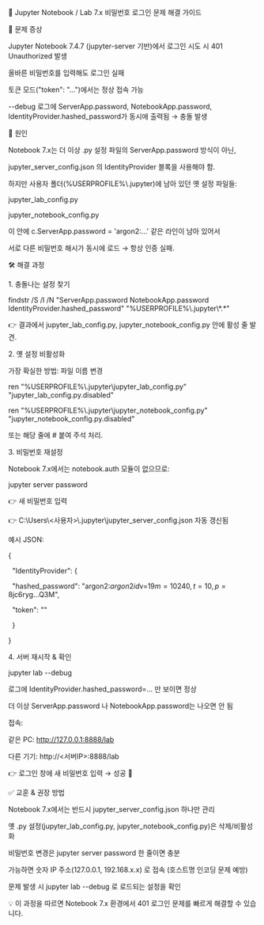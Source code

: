 🐍 Jupyter Notebook / Lab 7.x 비밀번호 로그인 문제 해결 가이드

📌 문제 증상



Jupyter Notebook 7.4.7 (jupyter-server 기반)에서 로그인 시도 시 401 Unauthorized 발생



올바른 비밀번호를 입력해도 로그인 실패



토큰 모드("token": "...")에서는 정상 접속 가능



--debug 로그에 ServerApp.password, NotebookApp.password, IdentityProvider.hashed\_password가 동시에 출력됨 → 충돌 발생



🔎 원인



Notebook 7.x는 더 이상 .py 설정 파일의 ServerApp.password 방식이 아닌,

jupyter\_server\_config.json 의 IdentityProvider 블록을 사용해야 함.



하지만 사용자 폴더(%USERPROFILE%\\.jupyter)에 남아 있던 옛 설정 파일들:



jupyter\_lab\_config.py



jupyter\_notebook\_config.py

이 안에 c.ServerApp.password = 'argon2:...' 같은 라인이 남아 있어서

서로 다른 비밀번호 해시가 동시에 로드 → 항상 인증 실패.



🛠 해결 과정

1\. 충돌나는 설정 찾기

findstr /S /I /N "ServerApp.password NotebookApp.password IdentityProvider.hashed\_password" "%USERPROFILE%\\.jupyter\\\*.\*"





👉 결과에서 jupyter\_lab\_config.py, jupyter\_notebook\_config.py 안에 활성 줄 발견.



2\. 옛 설정 비활성화



가장 확실한 방법: 파일 이름 변경



ren "%USERPROFILE%\\.jupyter\\jupyter\_lab\_config.py" "jupyter\_lab\_config.py.disabled"

ren "%USERPROFILE%\\.jupyter\\jupyter\_notebook\_config.py" "jupyter\_notebook\_config.py.disabled"





또는 해당 줄에 # 붙여 주석 처리.



3\. 비밀번호 재설정



Notebook 7.x에서는 notebook.auth 모듈이 없으므로:



jupyter server password





👉 새 비밀번호 입력

👉 C:\\Users\\<사용자>\\.jupyter\\jupyter\_server\_config.json 자동 갱신됨



예시 JSON:



{

&nbsp; "IdentityProvider": {

&nbsp;   "hashed\_password": "argon2:$argon2id$v=19$m=10240,t=10,p=8$jc6ryg...Q3M",

&nbsp;   "token": ""

&nbsp; }

}



4\. 서버 재시작 \& 확인

jupyter lab --debug





로그에 IdentityProvider.hashed\_password=... 만 보이면 정상



더 이상 ServerApp.password 나 NotebookApp.password는 나오면 안 됨



접속:



같은 PC: http://127.0.0.1:8888/lab



다른 기기: http://<서버IP>:8888/lab



👉 로그인 창에 새 비밀번호 입력 → 성공 🎉



✅ 교훈 \& 권장 방법



Notebook 7.x에서는 반드시 jupyter\_server\_config.json 하나만 관리



옛 .py 설정(jupyter\_lab\_config.py, jupyter\_notebook\_config.py)은 삭제/비활성화



비밀번호 변경은 jupyter server password 한 줄이면 충분



가능하면 숫자 IP 주소(127.0.0.1, 192.168.x.x) 로 접속 (호스트명 인코딩 문제 예방)



문제 발생 시 jupyter lab --debug 로 로드되는 설정을 확인



💡 이 과정을 따르면 Notebook 7.x 환경에서 401 로그인 문제를 빠르게 해결할 수 있습니다.

